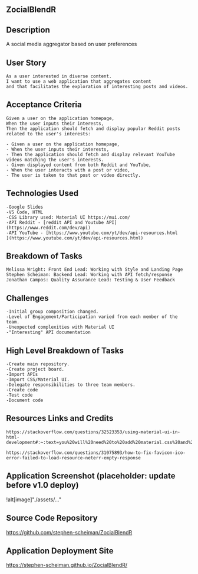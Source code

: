 ## ZocialBlendR

## Description 

A social media aggregator based on user preferences

## User Story
``` 
As a user interested in diverse content.
I want to use a web application that aggregates content 
and that facilitates the exploration of interesting posts and videos.
```

## Acceptance Criteria
```
Given a user on the application homepage,
When the user inputs their interests,
Then the application should fetch and display popular Reddit posts related to the user's interests:

- Given a user on the application homepage,
- When the user inputs their interests,
- Then the application should fetch and display relevant YouTube videos matching the user's interests.
- Given displayed content from both Reddit and YouTube,
- When the user interacts with a post or video,
- The user is taken to that post or video directly.
```

## Technologies Used

```
-Google Slides
-VS Code, HTML
-CSS Library used: Material UI https://mui.com/
-API Reddit - [reddit API and Youtube API](https://www.reddit.com/dev/api)
-API YouTube - [https://www.youtube.com/yt/dev/api-resources.html
](https://www.youtube.com/yt/dev/api-resources.html)
```

## Breakdown of Tasks

```
Melissa Wright: Front End Lead: Working with Style and Landing Page
Stephen Scheiman: Backend Lead: Working with API fetch/response
Jonathan Campos: Quality Assurance Lead: Testing & User Feedback
```

## Challenges

```
-Initial group composition changed. 
-Level of Engagement/Participation varied from each member of the team. 
-Unexpected complexities with Material UI
-"Interesting" API documentation
```

## High Level Breakdown of Tasks

```
-Create main repository.
-Create project board.
-Import APIs
-Import CSS/Material UI.
-Delegate responsibilities to three team members.
-Create code
-Test code
-Document code
```

## Resources Links and Credits 

```
https://stackoverflow.com/questions/32523353/using-material-ui-in-html-development#:~:text=you%20will%20need%20to%20add%20material.css%20and%20ripple.css,file%20for%20js%20file%20material.js%20material.min.js%20and%20ripples.min.js

https://stackoverflow.com/questions/31075893/how-to-fix-favicon-ico-error-failed-to-load-resource-neterr-empty-response
```
## Application Screenshot (placeholder: update before v1.0 deploy)

!alt[image]"./assets/..."

## Source Code Repository

https://github.com/stephen-scheiman/ZocialBlendR

## Application Deployment Site

https://stephen-scheiman.github.io/ZocialBlendR/